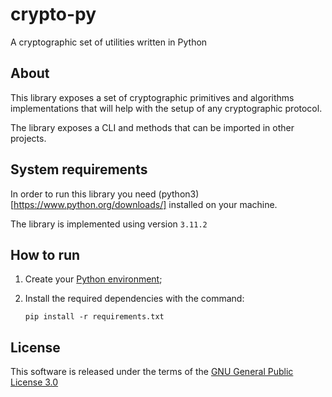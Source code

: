 # crypto-py
A cryptographic set of utilities written in Python

## About
This library exposes a set of cryptographic primitives and algorithms implementations that will help with 
the setup of any cryptographic protocol. 

The library exposes a CLI and methods that can be imported in other projects.

## System requirements

In order to run this library you need (python3)[https://www.python.org/downloads/] installed on your machine.

The library is implemented using version `3.11.2`

## How to run

1. Create your [Python environment](https://docs.python.org/3/library/venv.html);

1. Install the required dependencies with the command:

   `pip install -r requirements.txt`


## License

This software is released under the terms of the [GNU General Public License 3.0](https://www.gnu.org/licenses/gpl-3.0.html)